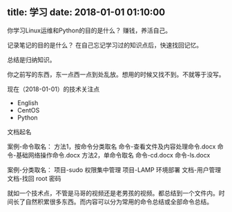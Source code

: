 title: 学习
date: 2018-01-01 01:10:00
---
你学习Linux运维和Python的目的是什么？
赚钱，养活自己。

记录笔记的目的是什么？
在自己忘记学习过的知识点后，快速找回记忆。

总结是归纳知识。

你之前写的东西，东一点西一点到处乱放。想用的时候又找不到。不就等于没写。

现在（2018-01-01）的技术关注点

- English
- CentOS
- Python

文档起名

案例-命令取名：
方法1，按命令分类取名
	命令-查看文件及内容处理命令.docx
	命令-基础网络操作命令.docx
方法2，单命令取名
	命令-cd.docx
	命令-ls.docx

案例-分类取名：
	项目-sudo 权限集中管理
	项目-LAMP 环境部署
	文档-用户管理
	文档-找回 root 密码
	
就如一个技术点，不管是马哥的视频还是老男孩的视频。都总结到一个文件内。时间长了自然积累很多东西。而内容可以分为常用的命令总结或全部命令总结。

